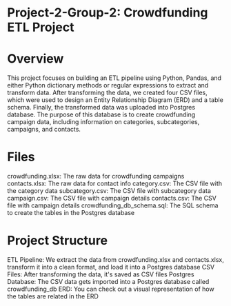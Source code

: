 # Project-2-Group-2: Crowdfunding ETL Project

# Overview
This project focuses on building an ETL pipeline using Python, Pandas, and either Python dictionary methods or regular expressions to extract and transform data. After transforming the data, we created four CSV files, which were used to design an Entity Relationship Diagram (ERD) and a table schema. Finally, the transformed data was uploaded into Postgres database. The purpose of this database is to create crowdfunding campaign data, including information on categories, subcategories, campaigns, and contacts. 

# Files
crowdfunding.xlsx: The raw data for crowdfunding campaigns
contacts.xlsx: The raw data for contact info
category.csv: The CSV file with the category data
subcategory.csv: The CSV file with subcategory data
campaign.csv: The CSV file with campaign details 
contacts.csv: The CSV file with campaign details 
crowdfunding_db_schema.sql: The SQL schema to create the tables in the Postgres database

# Project Structure 
ETL Pipeline: We extract the data from crowdfunding.xlsx and contacts.xlsx, transform it into a clean format, and load it into a Postgres database
CSV Files: After transforming the data, it's saved as CSV files
Postgres Database: The CSV data gets imported into a Postgres database called crowdfunding_db
ERD: You can check out a visual representation of how the tables are related in the ERD

